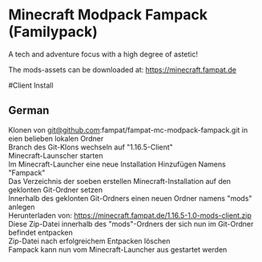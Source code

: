 # Minecraft Modpack Fampack (Familypack)
A tech and adventure focus with a high degree of astetic!

The mods-assets can be downloaded at:
https://minecraft.fampat.de

#Client Install
## German
Klonen von git@github.com:fampat/fampat-mc-modpack-fampack.git in eien belieben lokalen Ordner  
Branch des Git-Klons wechseln auf "1.16.5-Client"  
Minecraft-Launscher starten  
Im Minecraft-Launcher eine neue Installation Hinzufügen Namens "Fampack"  
Das Verzeichnis der soeben erstellen Minecraft-Installation auf den geklonten Git-Ordner setzen  
Innerhalb des geklonten Git-Ordners einen neuen Ordner namens "mods" anlegen  
Herunterladen von: https://minecraft.fampat.de/1.16.5-1.0-mods-client.zip  
Diese Zip-Datei innerhalb des "mods"-Ordners der sich nun im Git-Ordner befindet entpacken  
Zip-Datei nach erfolgreichem Entpacken löschen  
Fampack kann nun vom Minecraft-Launcher aus gestartet werden  
